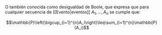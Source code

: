 
O también conocida como desigualdad de Boole, que expresa que para cualquier secuencia de [[Evento|eventos]] $A_1,\dots , A_n$ se cumple que: 

$$\mathbb{P}\left(\bigcup_{i=1}^{n}A_i\right)\leq\sum_{i=1}^{n}\mathbb{P}(A_i)$$ 